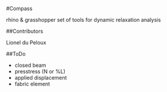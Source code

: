 #Compass

rhino & grasshopper set of tools for dynamic relaxation analysis

##Contributors

Lionel du Peloux

##ToDo

- closed beam
- presstress (N or %L)
- applied displacement
- fabric element
